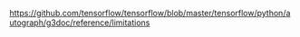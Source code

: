  https://github.com/tensorflow/tensorflow/blob/master/tensorflow/python/autograph/g3doc/reference/limitations
